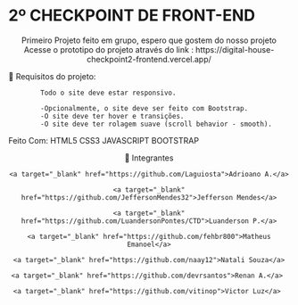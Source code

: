 <h1>2º CHECKPOINT DE FRONT-END</h1>
<div align="center">
Primeiro Projeto feito em grupo, espero que gostem do nosso projeto
Acesse o prototipo do projeto através do link :
https://digital-house-checkpoint2-frontend.vercel.app/
</div>


    
    
🔧 Requisitos do projeto:
   <div align="start">
       
            Todo o site deve estar responsivo.

            -Opcionalmente, o site deve ser feito com Bootstrap.
            -O site deve ter hover e transições.
            -O site deve ter rolagem suave (scroll behavior - smooth).
     
   

Feito Com:
HTML5 CSS3 JAVASCRIPT BOOTSTRAP



<!--  Social Midia -->
<div align="center"> 
  
  🤙 Integrantes
    
    <a target="_blank" href="https://github.com/Laguiosta">Adrioano A.</a>
    
    <a target="_blank" href="https://github.com/JeffersonMendes32">Jefferson Mendes</a>
    
    <a target="_blank" href="https://github.com/LuandersonPontes/CTD">Luanderson P.</a>
    
    <a target="_blank" href="https://github.com/fehbr800">Matheus Emanoel</a>
    
    <a target="_blank" href="https://github.com/naay12">Natali Souza</a>
    
    <a target="_blank" href="https://github.com/devrsantos">Renan A.</a> 
    
    <a target="_blank" href="https://github.com/vitinop">Victor Luz</a> 
    
</div>
 
